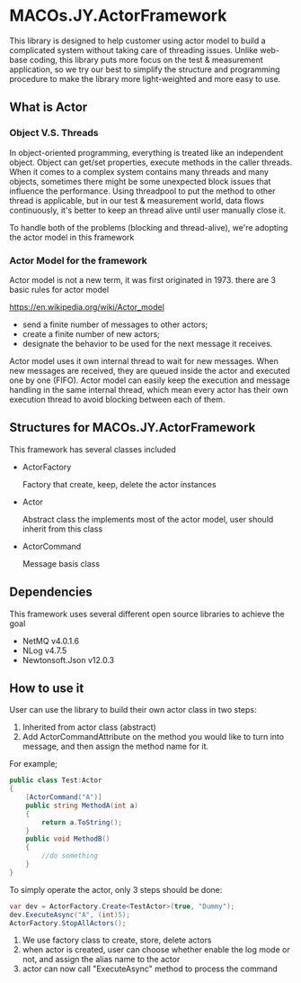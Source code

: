 # MACOs.JY.ActorFramework

This library is designed to help customer using actor model to build a complicated system without taking care of threading issues. Unlike web-base coding, this library puts more focus on the test & measurement application, so we try our best to simplify the structure and programming procedure to make the library more light-weighted and more easy to use.

## What is Actor

### Object V.S. Threads

In object-oriented programming, everything is treated like an independent object. Object can get/set properties, execute methods in the caller threads. When it comes to a complex system contains many threads and many objects, sometimes there might be some unexpected block issues that influence the performance. Using threadpool to put the method to other thread is applicable, but in our test & measurement world, data flows continuously, it's better to keep an thread alive until user manually close it.

To handle both of the problems (blocking and thread-alive), we're adopting the actor model in this framework

### Actor Model for the framework

Actor model is not a new term, it was first originated in 1973. there are 3 basic rules for actor model 

https://en.wikipedia.org/wiki/Actor_model

- send a finite number of messages to other actors;
- create a finite number of new actors;
- designate the behavior to be used for the next message it receives.

Actor model uses it own internal thread to wait for new  messages. When new messages are received, they are queued inside the actor and executed one by one (FIFO). Actor model can easily keep the execution and message handling in the same internal thread, which mean every actor has their own execution thread to avoid blocking between each of them.

## Structures for MACOs.JY.ActorFramework

This framework has several classes included

- ActorFactory

  Factory that create, keep, delete the actor instances

- Actor

  Abstract class the implements most of the actor model, user should inherit from this class

- ActorCommand

  Message basis class

## Dependencies

This framework uses several different open source libraries to achieve the goal

- NetMQ v4.0.1.6
- NLog v4.7.5
- Newtonsoft.Json v12.0.3

## How to use it

User can use the library to build their own actor class in two steps:

1. Inherited from actor class (abstract)
2. Add ActorCommandAttribute on the method you would like to turn into message, and then assign the method name for it.

For example;

```c#
public class Test:Actor
{
	[ActorCommand("A")]
    public string MethodA(int a)
    {
        return a.ToString();
    }
    public void MethodB()
    {
        //do something
    }
}
```

To simply operate the actor, only 3 steps should be done:

```c#
var dev = ActorFactory.Create<TestActor>(true, "Dummy");
dev.ExecuteAsync("A", (int)5);
ActorFactory.StopAllActors();
```


1. We use factory class to create, store, delete actors
2. when actor is created, user can choose whether enable the log mode or not, and assign the alias name to the actor
3. actor can now call "ExecuteAsync" method to process the command


